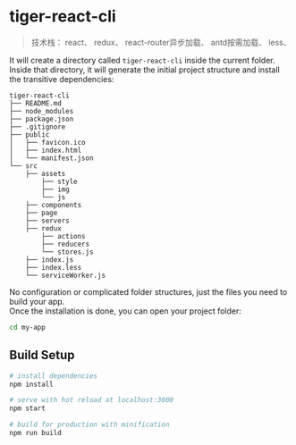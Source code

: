 # tiger-react-cli
> 技术栈：
> react、
> redux、
> react-router异步加载、
> antd按需加载、
> less、

It will create a directory called `tiger-react-cli` inside the current folder.<br>
Inside that directory, it will generate the initial project structure and install the transitive dependencies:

```
tiger-react-cli
├── README.md
├── node_modules
├── package.json
├── .gitignore
├── public
│   ├── favicon.ico
│   ├── index.html
│   └── manifest.json
└── src
    ├── assets
        ├── style
        ├── img
        └── js
    ├── components
    ├── page
    ├── servers
    ├── redux
        ├── actions
        ├── reducers
        └── stores.js
    ├── index.js
    ├── index.less
    └── serviceWorker.js
```

No configuration or complicated folder structures, just the files you need to build your app.<br>
Once the installation is done, you can open your project folder:

```sh
cd my-app
```

## Build Setup

``` bash
# install dependencies
npm install

# serve with hot reload at localhost:3000
npm start

# build for production with minification
npm run build

```

